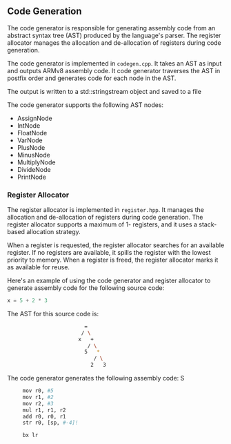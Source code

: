 ## Code Generation
The code generator is responsible for generating assembly code from an abstract syntax tree (AST) produced by the language's parser. 
The register allocator manages the allocation and de-allocation of registers during code generation.

The code generator is implemented in `codegen.cpp`. It takes an AST as input and outputs ARMv8 assembly code. It code generator traverses the AST in postfix order and generates code for each node in the AST. 
 
The output is written to a std::stringstream object and saved to a file

The code generator supports the following AST nodes:

-   AssignNode
-   IntNode
-   FloatNode
-   VarNode
-   PlusNode
-   MinusNode
-   MultiplyNode
-   DivideNode
-   PrintNode

### Register Allocator
The register allocator is implemented in `register.hpp`. It manages the allocation and de-allocation of registers during code generation. The register allocator supports a maximum of 1- registers, and it uses a stack-based allocation strategy.

When a register is requested, the register allocator searches for an available register. If no registers are available, it spills the register with the lowest priority to memory. When a register is freed, the register allocator marks it as available for reuse.

Here's an example of using the code generator and register allocator to generate assembly code for the following source code:

```c
x = 5 + 2 * 3
```

The AST for this source code is:
```sh
                         =
                        / \
                       x   +
                          / \
                         5   *
                            / \
                           2   3

```
The code generator generates the following assembly code:
S
```sh
	 mov r0, #5
	 mov r1, #2
	 mov r2, #3
	 mul r1, r1, r2
	 add r0, r0, r1
	 str r0, [sp, #-4]!

	 bx lr
```